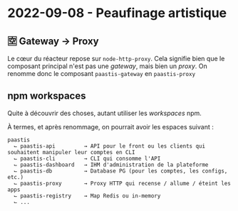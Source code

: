 # 2022-09-08 - Peaufinage artistique

## 🈳 Gateway → Proxy

Le cœur du réacteur repose sur `node-http-proxy`.
Cela signifie bien que le composant principal n'est pas une _gateway_, mais bien un _proxy_.
On renomme donc le composant `paastis-gateway` en `paastis-proxy`

## npm workspaces

Quite à découvrir des choses, autant utiliser les _workspaces_ npm.

À termes, et après renommage, on pourrait avoir les espaces suivant :

```
paastis
  ⌙ paastis-api         → API pour le front ou les clients qui souhaitent manipuler leur comptes en CLI  
  ⌙ paastis-cli         → CLI qui consomme l'API 
  ⌙ paastis-dashboard   → IHM d'administration de la plateforme
  ⌙ paastis-db          → Database PG (pour les comptes, les configs, etc.)
  ⌙ paastis-proxy       → Proxy HTTP qui recense / allume / éteint les apps 
  ⌙ paastis-registry    → Map Redis ou in-memory 
  ⌙ ...
```
